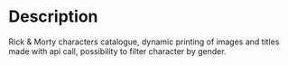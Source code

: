 # Description 

 Rick & Morty characters catalogue, dynamic printing of images and titles made with api call, possibility to filter character by gender.